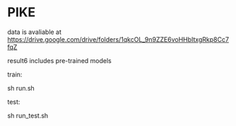 # PIKE

data is avaliable at https://drive.google.com/drive/folders/1qkcOL_9n9ZZE6voHHbItxgRkp8Cc7fqZ

result6 includes pre-trained models

train:

sh run.sh

test:

sh run_test.sh
